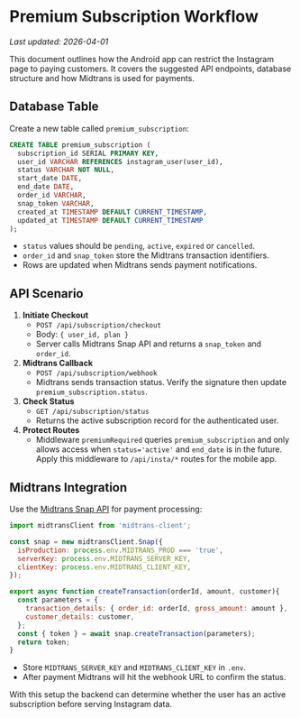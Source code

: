 # Premium Subscription Workflow
*Last updated: 2026-04-01*

This document outlines how the Android app can restrict the Instagram page to paying customers.
It covers the suggested API endpoints, database structure and how Midtrans is used for payments.

## Database Table

Create a new table called `premium_subscription`:

```sql
CREATE TABLE premium_subscription (
  subscription_id SERIAL PRIMARY KEY,
  user_id VARCHAR REFERENCES instagram_user(user_id),
  status VARCHAR NOT NULL,
  start_date DATE,
  end_date DATE,
  order_id VARCHAR,
  snap_token VARCHAR,
  created_at TIMESTAMP DEFAULT CURRENT_TIMESTAMP,
  updated_at TIMESTAMP DEFAULT CURRENT_TIMESTAMP
);
```

- `status` values should be `pending`, `active`, `expired` or `cancelled`.
- `order_id` and `snap_token` store the Midtrans transaction identifiers.
- Rows are updated when Midtrans sends payment notifications.

## API Scenario

1. **Initiate Checkout**
   - `POST /api/subscription/checkout`
   - Body: `{ user_id, plan }`
   - Server calls Midtrans Snap API and returns a `snap_token` and `order_id`.
2. **Midtrans Callback**
   - `POST /api/subscription/webhook`
   - Midtrans sends transaction status. Verify the signature then update `premium_subscription.status`.
3. **Check Status**
   - `GET /api/subscription/status`
   - Returns the active subscription record for the authenticated user.
4. **Protect Routes**
   - Middleware `premiumRequired` queries `premium_subscription` and only allows access when `status='active'` and `end_date` is in the future. Apply this middleware to `/api/insta/*` routes for the mobile app.

## Midtrans Integration

Use the [Midtrans Snap API](https://docs.midtrans.com/docs/snap-overview) for payment processing:

```javascript
import midtransClient from 'midtrans-client';

const snap = new midtransClient.Snap({
  isProduction: process.env.MIDTRANS_PROD === 'true',
  serverKey: process.env.MIDTRANS_SERVER_KEY,
  clientKey: process.env.MIDTRANS_CLIENT_KEY,
});

export async function createTransaction(orderId, amount, customer){
  const parameters = {
    transaction_details: { order_id: orderId, gross_amount: amount },
    customer_details: customer,
  };
  const { token } = await snap.createTransaction(parameters);
  return token;
}
```

- Store `MIDTRANS_SERVER_KEY` and `MIDTRANS_CLIENT_KEY` in `.env`.
- After payment Midtrans will hit the webhook URL to confirm the status.

With this setup the backend can determine whether the user has an active subscription before serving Instagram data.
